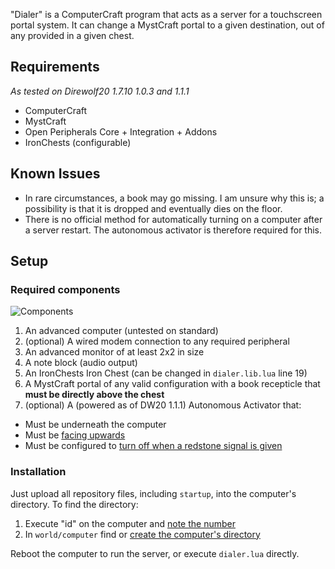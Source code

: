 "Dialer" is a ComputerCraft program that acts as a server for a touchscreen portal system. It can change a MystCraft portal to a given destination, out of any provided in a given chest.

## Requirements
*As tested on Direwolf20 1.7.10 1.0.3 and 1.1.1*

* ComputerCraft
* MystCraft
* Open Peripherals Core + Integration + Addons
* IronChests (configurable)

## Known Issues

* In rare circumstances, a book may go missing. I am unsure why this is; a possibility is that it is dropped and eventually dies on the floor.
* There is no official method for automatically turning on a computer after a server restart. The autonomous activator is therefore required for this.

## Setup

### Required components
![Components](http://i.imgur.com/Vw2s8oT.jpg "Required components")

1. An advanced computer (untested on standard)
2. (optional) A wired modem connection to any required peripheral
3. An advanced monitor of at least 2x2 in size
4. A note block (audio output)
5. An IronChests Iron Chest (can be changed in `dialer.lib.lua` line 19)
6. A MystCraft portal of any valid configuration with a book recepticle that **must be directly above the chest**
7. (optional) A (powered as of DW20 1.1.1) Autonomous Activator that:
  * Must be underneath the computer
  * Must be [facing upwards](http://i.imgur.com/JZqknN2.png)
  * Must be configured to [turn off when a redstone signal is given](http://i.imgur.com/79ZwnHy.png)
  
### Installation

Just upload all repository files, including `startup`, into the computer's directory. To find the directory:
1. Execute "id" on the computer and [note the number](http://i.imgur.com/rIvTtrJ.png)
2. In `world/computer` find or [create the computer's directory](http://i.imgur.com/gvtUbQY.png)

Reboot the computer to run the server, or execute `dialer.lua` directly.
